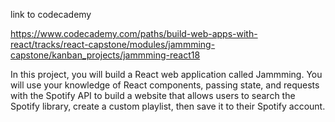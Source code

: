 link to codecademy

https://www.codecademy.com/paths/build-web-apps-with-react/tracks/react-capstone/modules/jammming-capstone/kanban_projects/jammming-react18

In this project, you will build a React web application called Jammming. You will use your knowledge of React components, passing state, and requests with the Spotify API to build a website that allows users to search the Spotify library, create a custom playlist, then save it to their Spotify account.



